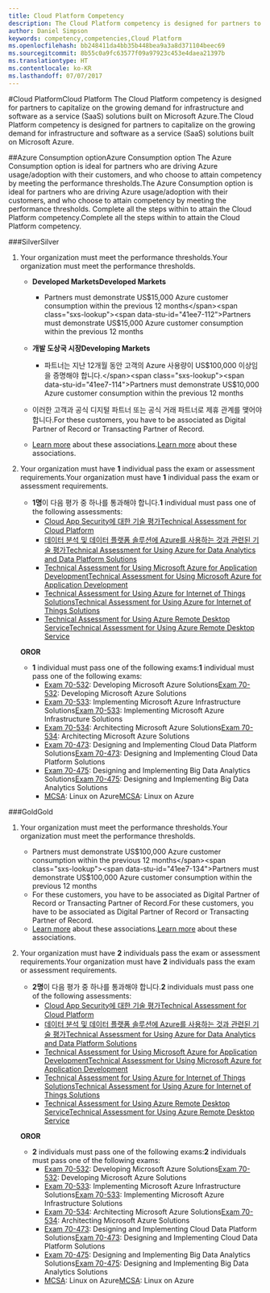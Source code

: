 ```yaml
---
title: Cloud Platform Competency
description: The Cloud Platform competency is designed for partners to capitalize on the growing demand for infrastructure and software as a service (SaaS) solutions built on Microsoft Azure.
author: Daniel Simpson
keywords: competency,competencies,Cloud Platform
ms.openlocfilehash: bb248411da4bb35b448bea9a3a8d371104beec69
ms.sourcegitcommit: 8b55c0a9fc63577f09a97923c453e4daea21397b
ms.translationtype: HT
ms.contentlocale: ko-KR
ms.lasthandoff: 07/07/2017
---
```

#<a name="cloud-platform"></a><span data-ttu-id="41ee7-104">Cloud Platform</span><span class="sxs-lookup"><span data-stu-id="41ee7-104">Cloud Platform</span></span>
<span data-ttu-id="41ee7-105">The Cloud Platform competency is designed for partners to capitalize on the growing demand for infrastructure and software as a service (SaaS) solutions built on Microsoft Azure.</span><span class="sxs-lookup"><span data-stu-id="41ee7-105">The Cloud Platform competency is designed for partners to capitalize on the growing demand for infrastructure and software as a service (SaaS) solutions built on Microsoft Azure.</span></span>

##<a name="azure-consumption-option"></a><span data-ttu-id="41ee7-106">Azure Consumption option</span><span class="sxs-lookup"><span data-stu-id="41ee7-106">Azure Consumption option</span></span>
<span data-ttu-id="41ee7-107">The Azure Consumption option is ideal for partners who are driving Azure usage/adoption with their customers, and who choose to attain competency by meeting the performance thresholds.</span><span class="sxs-lookup"><span data-stu-id="41ee7-107">The Azure Consumption option is ideal for partners who are driving Azure usage/adoption with their customers, and who choose to attain competency by meeting the performance thresholds.</span></span> <span data-ttu-id="41ee7-108">Complete all the steps within to attain the Cloud Platform competency.</span><span class="sxs-lookup"><span data-stu-id="41ee7-108">Complete all the steps within to attain the Cloud Platform competency.</span></span>

###<a name="silver"></a><span data-ttu-id="41ee7-109">Silver</span><span class="sxs-lookup"><span data-stu-id="41ee7-109">Silver</span></span>

1. <span data-ttu-id="41ee7-110">Your organization must meet the performance thresholds.</span><span class="sxs-lookup"><span data-stu-id="41ee7-110">Your organization must meet the performance thresholds.</span></span>

    - **<span data-ttu-id="41ee7-111">Developed Markets</span><span class="sxs-lookup"><span data-stu-id="41ee7-111">Developed Markets</span></span>**
        - <span data-ttu-id="41ee7-112">Partners must demonstrate US$15,000 Azure customer consumption within the previous 12 months</span><span class="sxs-lookup"><span data-stu-id="41ee7-112">Partners must demonstrate US$15,000 Azure customer consumption within the previous 12 months</span></span>
    
    - **<span data-ttu-id="41ee7-113">개발 도상국 시장</span><span class="sxs-lookup"><span data-stu-id="41ee7-113">Developing Markets</span></span>** 
        - <span data-ttu-id="41ee7-114">파트너는 지난 12개월 동안 고객의 Azure 사용량이 US$100,000 이상임을 증명해야 합니다.</span><span class="sxs-lookup"><span data-stu-id="41ee7-114">Partners must demonstrate US$10,000 Azure customer consumption within the previous 12 months</span></span>

    - <span data-ttu-id="41ee7-115">이러한 고객과 공식 디지털 파트너 또는 공식 거래 파트너로 제휴 관계를 맺어야 합니다.</span><span class="sxs-lookup"><span data-stu-id="41ee7-115">For these customers, you have to be associated as Digital Partner of Record or Transacting Partner of Record.</span></span>
    - <span data-ttu-id="41ee7-116">[Learn more](https://partner.microsoft.com/en-us/membership/digital-partner-of-record) about these associations.</span><span class="sxs-lookup"><span data-stu-id="41ee7-116">[Learn more](https://partner.microsoft.com/en-us/membership/digital-partner-of-record) about these associations.</span></span>  
  
2. <span data-ttu-id="41ee7-117">Your organization must have **1** individual pass the exam or assessment requirements.</span><span class="sxs-lookup"><span data-stu-id="41ee7-117">Your organization must have **1** individual pass the exam or assessment requirements.</span></span>

    - <span data-ttu-id="41ee7-118">**1명**이 다음 평가 중 하나를 통과해야 합니다.</span><span class="sxs-lookup"><span data-stu-id="41ee7-118">**1** individual must pass one of the following assessments:</span></span>
        - [<span data-ttu-id="41ee7-119">Cloud App Security에 대한 기술 평가</span><span class="sxs-lookup"><span data-stu-id="41ee7-119">Technical Assessment for Cloud Platform</span></span>](https://partneruniversity.microsoft.com/?whr=uri:MicrosoftAccount&courseId=13736&scoId=N3FXNd7VB_8805299994)
        - [<span data-ttu-id="41ee7-120">데이터 분석 및 데이터 플랫폼 솔루션에 Azure를 사용하는 것과 관련된 기술 평가</span><span class="sxs-lookup"><span data-stu-id="41ee7-120">Technical Assessment for Using Azure for Data Analytics and Data Platform Solutions</span></span>](https://partneruniversity.microsoft.com/?whr=uri:MicrosoftAccount&courseId=13735&scoId=eOi68a7VB_1905299994)
        - [<span data-ttu-id="41ee7-121">Technical Assessment for Using Microsoft Azure for Application Development</span><span class="sxs-lookup"><span data-stu-id="41ee7-121">Technical Assessment for Using Microsoft Azure for Application Development</span></span>](https://partneruniversity.microsoft.com/?whr=uri:MicrosoftAccount&courseId=13979&scoId=enD8qylbB_9305299993)
        - [<span data-ttu-id="41ee7-122">Technical Assessment for Using Azure for Internet of Things Solutions</span><span class="sxs-lookup"><span data-stu-id="41ee7-122">Technical Assessment for Using Azure for Internet of Things Solutions</span></span>](https://partneruniversity.microsoft.com/?whr=uri:MicrosoftAccount&courseId=16252&scoId=ABMqsgVLC_4605996570)
        - [<span data-ttu-id="41ee7-123">Technical Assessment for Using Azure Remote Desktop Service</span><span class="sxs-lookup"><span data-stu-id="41ee7-123">Technical Assessment for Using Azure Remote Desktop Service</span></span>](https://partneruniversity.microsoft.com/?whr=uri:MicrosoftAccount&courseId=16571&scoId=R4xnMbpgC_3505996570)

    **<span data-ttu-id="41ee7-124">OR</span><span class="sxs-lookup"><span data-stu-id="41ee7-124">OR</span></span>**

    - <span data-ttu-id="41ee7-125">**1** individual must pass one of the following exams:</span><span class="sxs-lookup"><span data-stu-id="41ee7-125">**1** individual must pass one of the following exams:</span></span>
        - <span data-ttu-id="41ee7-126">[Exam 70-532](https://www.microsoft.com/en-us/learning/exam-70-532.aspx): Developing Microsoft Azure Solutions</span><span class="sxs-lookup"><span data-stu-id="41ee7-126">[Exam 70-532](https://www.microsoft.com/en-us/learning/exam-70-532.aspx): Developing Microsoft Azure Solutions</span></span>
        - <span data-ttu-id="41ee7-127">[Exam 70-533](https://www.microsoft.com/en-us/learning/exam-70-533.aspx): Implementing Microsoft Azure Infrastructure Solutions</span><span class="sxs-lookup"><span data-stu-id="41ee7-127">[Exam 70-533](https://www.microsoft.com/en-us/learning/exam-70-533.aspx): Implementing Microsoft Azure Infrastructure Solutions</span></span>
        - <span data-ttu-id="41ee7-128">[Exam 70-534](https://www.microsoft.com/en-us/learning/exam-70-534.aspx): Architecting Microsoft Azure Solutions</span><span class="sxs-lookup"><span data-stu-id="41ee7-128">[Exam 70-534](https://www.microsoft.com/en-us/learning/exam-70-534.aspx): Architecting Microsoft Azure Solutions</span></span>
        - <span data-ttu-id="41ee7-129">[Exam 70-473](https://www.microsoft.com/en-us/learning/exam-70-473.aspx): Designing and Implementing Cloud Data Platform Solutions</span><span class="sxs-lookup"><span data-stu-id="41ee7-129">[Exam 70-473](https://www.microsoft.com/en-us/learning/exam-70-473.aspx): Designing and Implementing Cloud Data Platform Solutions</span></span>
        - <span data-ttu-id="41ee7-130">[Exam 70-475](https://www.microsoft.com/en-us/learning/exam-70-475.aspx): Designing and Implementing Big Data Analytics Solutions</span><span class="sxs-lookup"><span data-stu-id="41ee7-130">[Exam 70-475](https://www.microsoft.com/en-us/learning/exam-70-475.aspx): Designing and Implementing Big Data Analytics Solutions</span></span>
        - <span data-ttu-id="41ee7-131">[MCSA](https://www.microsoft.com/en-us/learning/mcsa-linux-azure-certification.aspx): Linux on Azure</span><span class="sxs-lookup"><span data-stu-id="41ee7-131">[MCSA](https://www.microsoft.com/en-us/learning/mcsa-linux-azure-certification.aspx): Linux on Azure</span></span>

###<a name="gold"></a><span data-ttu-id="41ee7-132">Gold</span><span class="sxs-lookup"><span data-stu-id="41ee7-132">Gold</span></span>

1. <span data-ttu-id="41ee7-133">Your organization must meet the performance thresholds.</span><span class="sxs-lookup"><span data-stu-id="41ee7-133">Your organization must meet the performance thresholds.</span></span>

    - <span data-ttu-id="41ee7-134">Partners must demonstrate US$100,000 Azure customer consumption within the previous 12 months</span><span class="sxs-lookup"><span data-stu-id="41ee7-134">Partners must demonstrate US$100,000 Azure customer consumption within the previous 12 months</span></span>
    - <span data-ttu-id="41ee7-135">For these customers, you have to be associated as Digital Partner of Record or Transacting Partner of Record.</span><span class="sxs-lookup"><span data-stu-id="41ee7-135">For these customers, you have to be associated as Digital Partner of Record or Transacting Partner of Record.</span></span>
    - <span data-ttu-id="41ee7-136">[Learn more](https://partner.microsoft.com/en-us/membership/digital-partner-of-record) about these associations.</span><span class="sxs-lookup"><span data-stu-id="41ee7-136">[Learn more](https://partner.microsoft.com/en-us/membership/digital-partner-of-record) about these associations.</span></span>

2. <span data-ttu-id="41ee7-137">Your organization must have **2** individuals pass the exam or assessment requirements.</span><span class="sxs-lookup"><span data-stu-id="41ee7-137">Your organization must have **2** individuals pass the exam or assessment requirements.</span></span>

    - <span data-ttu-id="41ee7-138">**2명**이 다음 평가 중 하나를 통과해야 합니다.</span><span class="sxs-lookup"><span data-stu-id="41ee7-138">**2** individuals must pass one of the following assessments:</span></span>
        - [<span data-ttu-id="41ee7-139">Cloud App Security에 대한 기술 평가</span><span class="sxs-lookup"><span data-stu-id="41ee7-139">Technical Assessment for Cloud Platform</span></span>](https://partneruniversity.microsoft.com/?whr=uri:MicrosoftAccount&courseId=13736&scoId=N3FXNd7VB_8805299994)
        - [<span data-ttu-id="41ee7-140">데이터 분석 및 데이터 플랫폼 솔루션에 Azure를 사용하는 것과 관련된 기술 평가</span><span class="sxs-lookup"><span data-stu-id="41ee7-140">Technical Assessment for Using Azure for Data Analytics and Data Platform Solutions</span></span>](https://partneruniversity.microsoft.com/?whr=uri:MicrosoftAccount&courseId=13735&scoId=eOi68a7VB_1905299994)
        - [<span data-ttu-id="41ee7-141">Technical Assessment for Using Microsoft Azure for Application Development</span><span class="sxs-lookup"><span data-stu-id="41ee7-141">Technical Assessment for Using Microsoft Azure for Application Development</span></span>](https://partneruniversity.microsoft.com/?whr=uri:MicrosoftAccount&courseId=13979&scoId=enD8qylbB_9305299993)
        - [<span data-ttu-id="41ee7-142">Technical Assessment for Using Azure for Internet of Things Solutions</span><span class="sxs-lookup"><span data-stu-id="41ee7-142">Technical Assessment for Using Azure for Internet of Things Solutions</span></span>](https://partneruniversity.microsoft.com/?whr=uri:MicrosoftAccount&courseId=16252&scoId=ABMqsgVLC_4605996570)
        - [<span data-ttu-id="41ee7-143">Technical Assessment for Using Azure Remote Desktop Service</span><span class="sxs-lookup"><span data-stu-id="41ee7-143">Technical Assessment for Using Azure Remote Desktop Service</span></span>](https://partneruniversity.microsoft.com/?whr=uri:MicrosoftAccount&courseId=16571&scoId=R4xnMbpgC_3505996570)

    **<span data-ttu-id="41ee7-144">OR</span><span class="sxs-lookup"><span data-stu-id="41ee7-144">OR</span></span>**

    - <span data-ttu-id="41ee7-145">**2** individuals must pass one of the following exams:</span><span class="sxs-lookup"><span data-stu-id="41ee7-145">**2** individuals must pass one of the following exams:</span></span>
        - <span data-ttu-id="41ee7-146">[Exam 70-532](https://www.microsoft.com/en-us/learning/exam-70-532.aspx): Developing Microsoft Azure Solutions</span><span class="sxs-lookup"><span data-stu-id="41ee7-146">[Exam 70-532](https://www.microsoft.com/en-us/learning/exam-70-532.aspx): Developing Microsoft Azure Solutions</span></span>
        - <span data-ttu-id="41ee7-147">[Exam 70-533](https://www.microsoft.com/en-us/learning/exam-70-533.aspx): Implementing Microsoft Azure Infrastructure Solutions</span><span class="sxs-lookup"><span data-stu-id="41ee7-147">[Exam 70-533](https://www.microsoft.com/en-us/learning/exam-70-533.aspx): Implementing Microsoft Azure Infrastructure Solutions</span></span>
        - <span data-ttu-id="41ee7-148">[Exam 70-534](https://www.microsoft.com/en-us/learning/exam-70-534.aspx): Architecting Microsoft Azure Solutions</span><span class="sxs-lookup"><span data-stu-id="41ee7-148">[Exam 70-534](https://www.microsoft.com/en-us/learning/exam-70-534.aspx): Architecting Microsoft Azure Solutions</span></span>
        - <span data-ttu-id="41ee7-149">[Exam 70-473](https://www.microsoft.com/en-us/learning/exam-70-473.aspx): Designing and Implementing Cloud Data Platform Solutions</span><span class="sxs-lookup"><span data-stu-id="41ee7-149">[Exam 70-473](https://www.microsoft.com/en-us/learning/exam-70-473.aspx): Designing and Implementing Cloud Data Platform Solutions</span></span>
        - <span data-ttu-id="41ee7-150">[Exam 70-475](https://www.microsoft.com/en-us/learning/exam-70-475.aspx): Designing and Implementing Big Data Analytics Solutions</span><span class="sxs-lookup"><span data-stu-id="41ee7-150">[Exam 70-475](https://www.microsoft.com/en-us/learning/exam-70-475.aspx): Designing and Implementing Big Data Analytics Solutions</span></span>
        - <span data-ttu-id="41ee7-151">[MCSA](https://www.microsoft.com/en-us/learning/mcsa-linux-azure-certification.aspx): Linux on Azure</span><span class="sxs-lookup"><span data-stu-id="41ee7-151">[MCSA](https://www.microsoft.com/en-us/learning/mcsa-linux-azure-certification.aspx): Linux on Azure</span></span>

